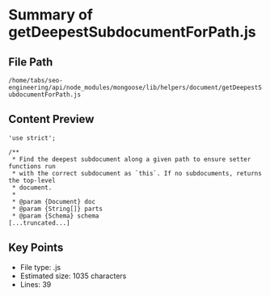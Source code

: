 # Summary of getDeepestSubdocumentForPath.js
  
## File Path
`/home/tabs/seo-engineering/api/node_modules/mongoose/lib/helpers/document/getDeepestSubdocumentForPath.js`

## Content Preview
```
'use strict';

/**
 * Find the deepest subdocument along a given path to ensure setter functions run
 * with the correct subdocument as `this`. If no subdocuments, returns the top-level
 * document.
 *
 * @param {Document} doc
 * @param {String[]} parts
 * @param {Schema} schema
[...truncated...]
```

## Key Points
- File type: .js
- Estimated size: 1035 characters
- Lines: 39
